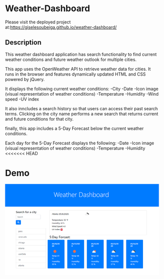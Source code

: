 
<h1>Weather-Dashboard</h1>

Please visit the deployed project at:https://giselesoubeiga.github.io/weather-dashboard/

 <h2>Description</h2>

This weather dashboard application has search functionality to find current weather conditions and future weather outlook for multiple cities.

This app uses the OpenWeather API to retrieve weather data for cities. It runs in the browser and features dynamically updated HTML and CSS powered by jQuery.

It displays the following current weather conditions: -City -Date -Icon image (visual representation of weather conditions) -Temperature -Humidity -Wind speed -UV index

It also inncludes a search history so that users can access their past search terms. Clicking on the city name performs a new search that returns current and future conditions for that city.

finally, this app includes a 5-Day Forecast below the current weather conditions.

Each day for the 5-Day Forecast displays the following: -Date -Icon image (visual representation of weather conditions) -Temperature -Humidity
<<<<<<< HEAD

# Demo

![alt text](assets/img/Demo.PNG)
